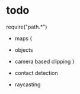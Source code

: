 # todo

require("path.*")

* maps {
 * objects
 * camera based clipping
}

* contact detection
* raycasting
